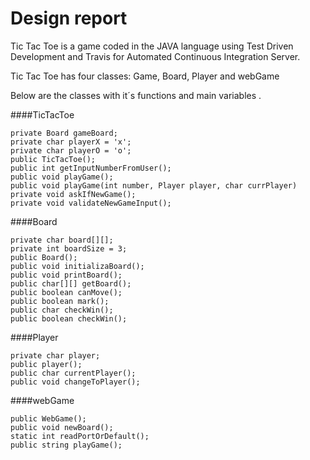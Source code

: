 Design report
=============
Tic Tac Toe is a game coded in the JAVA language using Test Driven Development and Travis for Automated Continuous Integration Server.

Tic Tac Toe has four classes: Game, Board, Player and webGame

Below are the classes with it´s functions and main variables .

####TicTacToe

    private Board gameBoard;
    private char playerX = 'x';
    private char playerO = 'o';
    public TicTacToe();
    public int getInputNumberFromUser();
    public void playGame();
    public void playGame(int number, Player player, char currPlayer)
    private void askIfNewGame();
    private void validateNewGameInput();


####Board

    private char board[][];
    private int boardSize = 3;
    public Board();
    public void initializaBoard();
    public void printBoard();
    public char[][] getBoard();
    public boolean canMove();
    public boolean mark();
    public char checkWin();
    public boolean checkWin();
  
####Player

    private char player;
    public player();
    public char currentPlayer();
    public void changeToPlayer();

   
####webGame 

    public WebGame();
    public void newBoard();
    static int readPortOrDefault();
    public string playGame();

